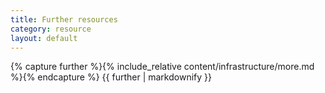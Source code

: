 ```yaml
---
title: Further resources
category: resource
layout: default
---
```


{% capture further %}{% include_relative content/infrastructure/more.md %}{% endcapture %}
{{ further | markdownify }}


